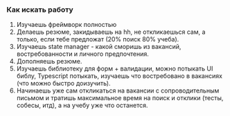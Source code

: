 ### Как искать работу

1. Изучаешь фреймворк полностью
2. Делаешь резюме, закидываешь на hh, не откликаешься сам, а только, если тебе предложат (20% поиск 80% учеба).
3. Изучаешь state manager - какой сморишь из вакансий, востребованности и личного предпочтения.
4. Дополняешь резюме.
5. Изучаешь библиотеку для форм + валидации, можно потыкать UI библу, Typescript потыкать, изучаешь что востребовано в вакансиях (что можно быстро доизучить).
6. Начинаешь уже сам откликаться на вакансии с сопроводительным письмом и тратишь максимальное время на поиск и отклики (тесты, собесы, итд), а на учебу уже что останется.